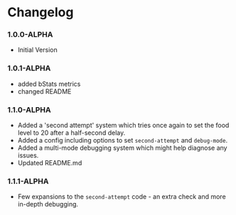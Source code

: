 # Changelog

### 1.0.0-ALPHA
* Initial Version

### 1.0.1-ALPHA
* added bStats metrics
* changed README

### 1.1.0-ALPHA
* Added a 'second attempt' system which tries once again to set the food level to 20 after a half-second delay.
* Added a config including options to set `second-attempt` and `debug-mode`.
* Added a multi-mode debugging system which might help diagnose any issues.
* Updated README.md

### 1.1.1-ALPHA
* Few expansions to the `second-attempt` code - an extra check and more in-depth debugging.